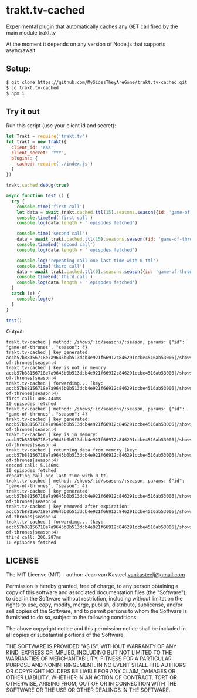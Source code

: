 # trakt.tv-cached
Experimental plugin that automatically caches any GET call fired by the main module trakt.tv

At the moment it depends on any version of Node.js that supports async/await.

## Setup:
```bash
$ git clone https://github.com/MySidesTheyAreGone/trakt.tv-cached.git
$ cd trakt.tv-cached
$ npm i
```

## Try it out

Run this script (use your client id and secret):
```js
let Trakt = require('trakt.tv')
let trakt = new Trakt({
  client_id: 'XXX',
  client_secret: 'YYY',
  plugins: {
    cached: require('./index.js')
  }
})

trakt.cached.debug(true)

async function test () {
  try {
    console.time('first call')
    let data = await trakt.cached.ttl(15).seasons.season({id: 'game-of-thrones', season: 4})
    console.timeEnd('first call')
    console.log(data.length + ' episodes fetched')

    console.time('second call')
    data = await trakt.cached.ttl(15).seasons.season({id: 'game-of-thrones', season: 4})
    console.timeEnd('second call')
    console.log(data.length + ' episodes fetched')

    console.log('repeating call one last time with 0 ttl')
    console.time('third call')
    data = await trakt.cached.ttl(0).seasons.season({id: 'game-of-thrones', season: 4})
    console.timeEnd('third call')
    console.log(data.length + ' episodes fetched')
  }
  catch (e) {
    console.log(e)
  }
}

test()
```
Output:
```
trakt.tv-cached | method: /shows/:id/seasons/:season, params: {"id": "game-of-thrones", "season": 4}
trakt.tv-cached | key generated: accb57b88156718e7a9645b0b513dcb4e921f66912c846291ccbe4516ab53006|/shows/:id/seasons/:season|id:game-of-thrones|season:4
trakt.tv-cached | key is not in memory: accb57b88156718e7a9645b0b513dcb4e921f66912c846291ccbe4516ab53006|/shows/:id/seasons/:season|id:game-of-thrones|season:4
trakt.tv-cached | forwarding... (key: accb57b88156718e7a9645b0b513dcb4e921f66912c846291ccbe4516ab53006|/shows/:id/seasons/:season|id:game-of-thrones|season:4)
first call: 408.444ms
10 episodes fetched
trakt.tv-cached | method: /shows/:id/seasons/:season, params: {"id": "game-of-thrones", "season": 4}
trakt.tv-cached | key generated: accb57b88156718e7a9645b0b513dcb4e921f66912c846291ccbe4516ab53006|/shows/:id/seasons/:season|id:game-of-thrones|season:4
trakt.tv-cached | key is in memory: accb57b88156718e7a9645b0b513dcb4e921f66912c846291ccbe4516ab53006|/shows/:id/seasons/:season|id:game-of-thrones|season:4
trakt.tv-cached | returning data from memory (key: accb57b88156718e7a9645b0b513dcb4e921f66912c846291ccbe4516ab53006|/shows/:id/seasons/:season|id:game-of-thrones|season:4)
second call: 5.146ms
10 episodes fetched
repeating call one last time with 0 ttl
trakt.tv-cached | method: /shows/:id/seasons/:season, params: {"id": "game-of-thrones", "season": 4}
trakt.tv-cached | key generated: accb57b88156718e7a9645b0b513dcb4e921f66912c846291ccbe4516ab53006|/shows/:id/seasons/:season|id:game-of-thrones|season:4
trakt.tv-cached | key removed after expiration: accb57b88156718e7a9645b0b513dcb4e921f66912c846291ccbe4516ab53006|/shows/:id/seasons/:season|id:game-of-thrones|season:4
trakt.tv-cached | forwarding... (key: accb57b88156718e7a9645b0b513dcb4e921f66912c846291ccbe4516ab53006|/shows/:id/seasons/:season|id:game-of-thrones|season:4)
third call: 206.287ms
10 episodes fetched
```


## LICENSE

The MIT License (MIT) - author: Jean van Kasteel <vankasteelj@gmail.com>

Permission is hereby granted, free of charge, to any person obtaining a copy
of this software and associated documentation files (the "Software"), to deal
in the Software without restriction, including without limitation the rights
to use, copy, modify, merge, publish, distribute, sublicense, and/or sell
copies of the Software, and to permit persons to whom the Software is
furnished to do so, subject to the following conditions:

The above copyright notice and this permission notice shall be included in
all copies or substantial portions of the Software.

THE SOFTWARE IS PROVIDED "AS IS", WITHOUT WARRANTY OF ANY KIND, EXPRESS OR
IMPLIED, INCLUDING BUT NOT LIMITED TO THE WARRANTIES OF MERCHANTABILITY,
FITNESS FOR A PARTICULAR PURPOSE AND NONINFRINGEMENT. IN NO EVENT SHALL THE
AUTHORS OR COPYRIGHT HOLDERS BE LIABLE FOR ANY CLAIM, DAMAGES OR OTHER
LIABILITY, WHETHER IN AN ACTION OF CONTRACT, TORT OR OTHERWISE, ARISING FROM,
OUT OF OR IN CONNECTION WITH THE SOFTWARE OR THE USE OR OTHER DEALINGS IN
THE SOFTWARE.
